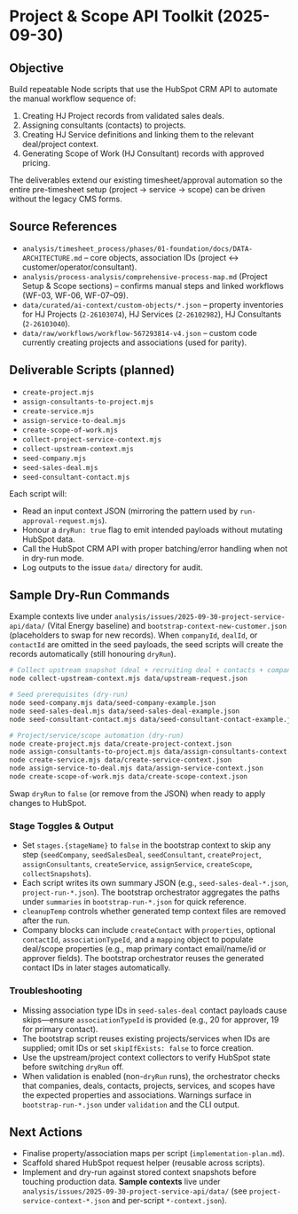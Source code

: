 # Project & Scope API Toolkit (2025-09-30)

## Objective
Build repeatable Node scripts that use the HubSpot CRM API to automate the manual workflow sequence of:
1. Creating HJ Project records from validated sales deals.
2. Assigning consultants (contacts) to projects.
3. Creating HJ Service definitions and linking them to the relevant deal/project context.
4. Generating Scope of Work (HJ Consultant) records with approved pricing.

The deliverables extend our existing timesheet/approval automation so the entire pre-timesheet setup (project → service → scope) can be driven without the legacy CMS forms.

## Source References
- `analysis/timesheet_process/phases/01-foundation/docs/DATA-ARCHITECTURE.md` – core objects, association IDs (project ↔ customer/operator/consultant).
- `analysis/process-analysis/comprehensive-process-map.md` (Project Setup & Scope sections) – confirms manual steps and linked workflows (WF-03, WF-06, WF-07–09).
- `data/curated/ai-context/custom-objects/*.json` – property inventories for HJ Projects (`2-26103074`), HJ Services (`2-26102982`), HJ Consultants (`2-26103040`).
- `data/raw/workflows/workflow-567293814-v4.json` – custom code currently creating projects and associations (used for parity).

## Deliverable Scripts (planned)
- `create-project.mjs`
- `assign-consultants-to-project.mjs`
- `create-service.mjs`
- `assign-service-to-deal.mjs`
- `create-scope-of-work.mjs`
- `collect-project-service-context.mjs`
- `collect-upstream-context.mjs`
- `seed-company.mjs`
- `seed-sales-deal.mjs`
- `seed-consultant-contact.mjs`

Each script will:
- Read an input context JSON (mirroring the pattern used by `run-approval-request.mjs`).
- Honour a `dryRun: true` flag to emit intended payloads without mutating HubSpot data.
- Call the HubSpot CRM API with proper batching/error handling when not in dry-run mode.
- Log outputs to the issue `data/` directory for audit.

## Sample Dry-Run Commands
Example contexts live under `analysis/issues/2025-09-30-project-service-api/data/` (Vital Energy baseline) and `bootstrap-context-new-customer.json` (placeholders to swap for new records). When `companyId`, `dealId`, or `contactId` are omitted in the seed payloads, the seed scripts will create the records automatically (still honouring `dryRun`).

```bash
# Collect upstream snapshot (deal + recruiting deal + contacts + companies)
node collect-upstream-context.mjs data/upstream-request.json

# Seed prerequisites (dry-run)
node seed-company.mjs data/seed-company-example.json
node seed-sales-deal.mjs data/seed-sales-deal-example.json
node seed-consultant-contact.mjs data/seed-consultant-contact-example.json

# Project/service/scope automation (dry-run)
node create-project.mjs data/create-project-context.json
node assign-consultants-to-project.mjs data/assign-consultants-context.json
node create-service.mjs data/create-service-context.json
node assign-service-to-deal.mjs data/assign-service-context.json
node create-scope-of-work.mjs data/create-scope-context.json
```

Swap `dryRun` to `false` (or remove from the JSON) when ready to apply changes to HubSpot.

### Stage Toggles & Output
- Set `stages.{stageName}` to `false` in the bootstrap context to skip any step (`seedCompany`, `seedSalesDeal`, `seedConsultant`, `createProject`, `assignConsultants`, `createService`, `assignService`, `createScope`, `collectSnapshots`).
- Each script writes its own summary JSON (e.g., `seed-sales-deal-*.json`, `project-run-*.json`). The bootstrap orchestrator aggregates the paths under `summaries` in `bootstrap-run-*.json` for quick reference.
- `cleanupTemp` controls whether generated temp context files are removed after the run.
- Company blocks can include `createContact` with `properties`, optional `contactId`, `associationTypeId`, and a `mapping` object to populate deal/scope properties (e.g., map primary contact email/name/id or approver fields). The bootstrap orchestrator reuses the generated contact IDs in later stages automatically.

### Troubleshooting
- Missing association type IDs in `seed-sales-deal` contact payloads cause skips—ensure `associationTypeId` is provided (e.g., 20 for approver, 19 for primary contact).
- The bootstrap script reuses existing projects/services when IDs are supplied; omit IDs or set `skipIfExists: false` to force creation.
- Use the upstream/project context collectors to verify HubSpot state before switching `dryRun` off.
- When validation is enabled (non-`dryRun` runs), the orchestrator checks that companies, deals, contacts, projects, services, and scopes have the expected properties and associations. Warnings surface in `bootstrap-run-*.json` under `validation` and the CLI output.

## Next Actions
- Finalise property/association maps per script (`implementation-plan.md`).
- Scaffold shared HubSpot request helper (reusable across scripts).
- Implement and dry-run against stored context snapshots before touching production data. **Sample contexts** live under `analysis/issues/2025-09-30-project-service-api/data/` (see `project-service-context-*.json` and per-script `*-context.json`).

